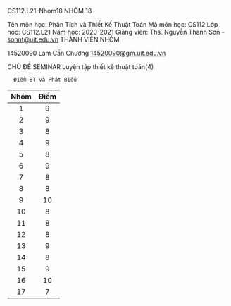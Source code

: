 CS112.L21-Nhom18
NHÓM 18

Tên môn học: Phân Tích và Thiết Kế Thuật Toán
Mã môn học: CS112
Lớp học: CS112.L21
Năm học: 2020-2021
Giảng viên: Ths. Nguyễn Thanh Sơn - sonnt@uit.edu.vn
THÀNH VIÊN NHÓM


14520090	Lâm Cần Chương	14520090@gm.uit.edu.vn

CHỦ ĐỀ SEMINAR
Luyện tập thiết kế thuật toán(4)








<space><space>
  <space><space>
    <space><space>

      Điểm BT và Phát Biểu


|       Nhóm    |    Điểm      |
| :------------:|:------------:|
| 1	|9
2	|9
3	|8
4|	9
5	|8
6|	9
7|	8
8|	8
9	|10
10|	8
11|	8
12|	8
13|	9
14|	8
15|	9
16|	10
17|	7
